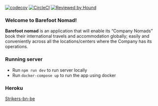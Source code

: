 [![codecov](https://codecov.io/gh/atlp-rwanda/strikers-bn-be/branch/develop/graph/badge.svg?token=WNXM9XUUG6)](https://codecov.io/gh/atlp-rwanda/strikers-bn-be)
[![CircleCI](https://circleci.com/gh/atlp-rwanda/strikers-bn-be.svg?style=shield)](https://circleci.com/gh/circleci/circleci-docs)
[![Reviewed by Hound](https://img.shields.io/badge/Reviewed_by-Hound-8E64B0.svg)](https://houndci.com)
### Welcome to Barefoot Nomad! 

<p>
  <strong>Barefoot nomad</strong> is an application that will enable its “Company Nomads” book their international travels and accommodation globally; easily and conveniently across all the locations/centers where the Company has its operations.
</p>

### Running server
- Run `npm run dev` to run server locally
- Run `docker-compose up` to run the app using docker

### Heroku 
[Strikers-bn-be](https://strikers-bn-be.herokuapp.com/)
